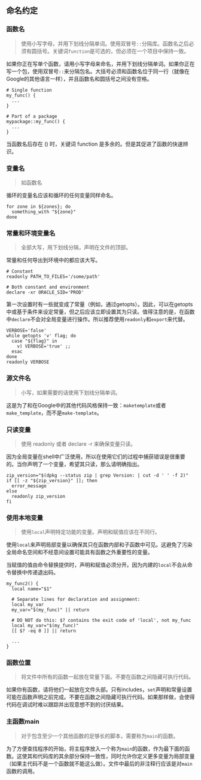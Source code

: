 ## 命名约定
### 函数名
> 使用小写字母，并用下划线分隔单词。使用双冒号`::`分隔库。函数名之后必须有圆括号。关键词`function`是可选的，但必须在一个项目中保持一致。

如果你正在写单个函数，请用小写字母来命名，并用下划线分隔单词。如果你正在写一个包，使用双冒号`::`来分隔包名。大括号必须和函数名位于同一行（就像在Google的其他语言一样），并且函数名和圆括号之间没有空格。
```shell
# Single function
my_func() {
  ...
}

# Part of a package
mypackage::my_func() {
  ...
}
```
当函数名后存在 () 时，关键词 function 是多余的。但是其促进了函数的快速辨识。
### 变量名
> 如函数名

循环的变量名应该和循环的任何变量同样命名。
```shell
for zone in ${zones}; do
  something_with "${zone}"
done
```
### 常量和环境变量名
> 全部大写，用下划线分隔，声明在文件的顶部。

常量和任何导出到环境中的都应该大写。
```shell
# Constant
readonly PATH_TO_FILES='/some/path'

# Both constant and environment
declare -xr ORACLE_SID='PROD'
```
第一次设置时有一些就变成了常量（例如，通过getopts）。因此，可以在getopts中或基于条件来设定常量，但之后应该立即设置其为只读。值得注意的是，在函数中`declare`不会对全局变量进行操作。所以推荐使用`readonly`和`export`来代替。
```shell
VERBOSE='false'
while getopts 'v' flag; do
  case "${flag}" in
    v) VERBOSE='true' ;;
  esac
done
readonly VERBOSE
```
### 源文件名
> 小写，如果需要的话使用下划线分隔单词。

这是为了和在Google中的其他代码风格保持一致：`maketemplate`或者`make_template`，而不是`make-template`。

### 只读变量
> 使用 readonly 或者 declare -r 来确保变量只读。

因为全局变量在shell中广泛使用，所以在使用它们的过程中捕获错误是很重要的。当你声明了一个变量，希望其只读，那么请明确指出。
```shell
zip_version="$(dpkg --status zip | grep Version: | cut -d ' ' -f 2)"
if [[ -z "${zip_version}" ]]; then
  error_message
else
  readonly zip_version
fi
```
### 使用本地变量
> 使用`local`声明特定功能的变量。声明和赋值应该在不同行。

使用`local`来声明局部变量以确保其只在函数内部和子函数中可见。这避免了污染全局命名空间和不经意间设置可能具有函数之外重要性的变量。

当赋值的值由命令替换提供时，声明和赋值必须分开。因为内建的`local`不会从命令替换中传递退出码。
```shell
my_func2() {
  local name="$1"

  # Separate lines for declaration and assignment:
  local my_var
  my_var="$(my_func)" || return

  # DO NOT do this: $? contains the exit code of 'local', not my_func
  local my_var="$(my_func)"
  [[ $? -eq 0 ]] || return

  ...
}
```
### 函数位置
> 将文件中所有的函数一起放在常量下面。不要在函数之间隐藏可执行代码。

如果你有函数，请将他们一起放在文件头部。只有includes，`set`声明和常量设置可能在函数声明之前完成。不要在函数之间隐藏可执行代码。如果那样做，会使得代码在调试时难以跟踪并出现意想不到的讨厌结果。

### 主函数main
> 对于包含至少一个其他函数的足够长的脚本，需要称为`main`的函数。

为了方便查找程序的开始，将主程序放入一个称为`main`的函数，作为最下面的函数。这使其和代码库的其余部分保持一致性，同时允许你定义更多变量为局部变量（如果主代码不是一个函数就不能这么做）。文件中最后的非注释行应该是对`main`函数的调用。